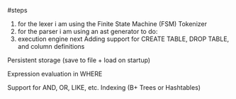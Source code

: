 #steps
1. for the lexer i am using the Finite State Machine (FSM) Tokenizer
2. for the parser i am using an ast generator
to do:
3. execution engine next
Adding support for CREATE TABLE, DROP TABLE, and column definitions

Persistent storage (save to file + load on startup)

Expression evaluation in WHERE

Support for AND, OR, LIKE, etc.
Indexing (B+ Trees or Hashtables)